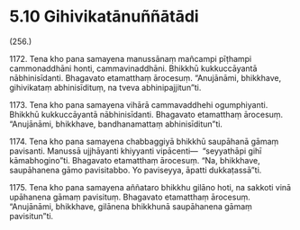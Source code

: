 

# 5.10 Gihivikatānuññātādi



(256.)

1172\. Tena kho pana samayena manussānaṃ mañcampi pīṭhampi cammonaddhāni honti, cammavinaddhāni. Bhikkhū kukkuccāyantā nābhinisīdanti. Bhagavato etamatthaṃ ārocesuṃ. “Anujānāmi, bhikkhave, gihivikataṃ abhinisīdituṃ, na tveva abhinipajjitun”ti.

1173\. Tena kho pana samayena vihārā cammavaddhehi ogumphiyanti. Bhikkhū kukkuccāyantā nābhinisīdanti. Bhagavato etamatthaṃ ārocesuṃ. “Anujānāmi, bhikkhave, bandhanamattaṃ abhinisīditun”ti.

1174\. Tena kho pana samayena chabbaggiyā bhikkhū saupāhanā gāmaṃ pavisanti. Manussā ujjhāyanti khiyyanti vipācenti—  “seyyathāpi gihī kāmabhogino”ti. Bhagavato etamatthaṃ ārocesuṃ. “Na, bhikkhave, saupāhanena gāmo pavisitabbo. Yo paviseyya, āpatti dukkaṭassā”ti.

1175\. Tena kho pana samayena aññataro bhikkhu gilāno hoti, na sakkoti vinā upāhanena gāmaṃ pavisituṃ. Bhagavato etamatthaṃ ārocesuṃ. “Anujānāmi, bhikkhave, gilānena bhikkhunā saupāhanena gāmaṃ pavisitun”ti.



